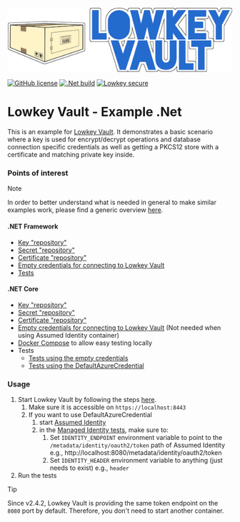 ![LowkeyVault](https://raw.githubusercontent.com/nagyesta/lowkey-vault/main/.github/assets/LowkeyVault-logo-full.png)

[![GitHub license](https://img.shields.io/github/license/nagyesta/lowkey-vault-example-dotnet?color=informational)](https://raw.githubusercontent.com/nagyesta/lowkey-vault-example-dotnet/main/LICENSE)
[![.Net build](https://img.shields.io/github/actions/workflow/status/nagyesta/lowkey-vault-example-dotnet/dotnet.yml?logo=github&branch=main)](https://github.com/nagyesta/lowkey-vault-example-dotnet/actions/workflows/dotnet.yml)
[![Lowkey secure](https://img.shields.io/badge/lowkey-secure-0066CC)](https://github.com/nagyesta/lowkey-vault)

# Lowkey Vault - Example .Net

This is an example for [Lowkey Vault](https://github.com/nagyesta/lowkey-vault). It demonstrates a basic scenario where
a key is used for encrypt/decrypt operations and database connection specific credentials as well as getting a PKCS12
store with a certificate and matching private key inside.

### Points of interest

> [!NOTE]
> In order to better understand what is needed in general to make similar examples work, please find a generic overview
[here](https://github.com/nagyesta/lowkey-vault/wiki/Example:-How-can-you-use-Lowkey-Vault-in-your-tests).

#### .NET Framework

* [Key "repository"](dotnet-framework/src/AzureKeyVaultKeyRepository.cs)
* [Secret "repository"](dotnet-framework/src/AzureKeyVaultSecretRepository.cs)
* [Certificate "repository"](dotnet-framework/src/AzureKeyVaultCertificateRepository.cs)
* [Empty credentials for connecting to Lowkey Vault](dotnet-framework/test/NoopCredentials.cs)
* [Tests](dotnet-framework/test/Tests.cs)

#### .NET Core

* [Key "repository"](dotnet-core/src/AzureKeyVaultKeyRepository.cs)
* [Secret "repository"](dotnet-core/src/AzureKeyVaultSecretRepository.cs)
* [Certificate "repository"](dotnet-core/src/AzureKeyVaultCertificateRepository.cs)
* [Empty credentials for connecting to Lowkey Vault](dotnet-core/test/NoopCredentials.cs) (Not needed when using Assumed Identity container)
* [Docker Compose](docker-compose.yml) to allow easy testing locally
* Tests
  * [Tests using the empty credentials](dotnet-core/test/Tests.cs)
  * [Tests using the DefaultAzureCredential](dotnet-core/test/ManagedIdentityTests.cs)

### Usage

1. Start Lowkey Vault by following the steps [here](https://github.com/nagyesta/lowkey-vault#quick-start-guide).
   1. Make sure it is accessible on `https://localhost:8443`
   2. If you want to use DefaultAzureCredential
      1. start [Assumed Identity](https://github.com/nagyesta/assumed-identity)
      2. in the [Managed Identity tests](dotnet-core/test/ManagedIdentityTests.cs), make sure to:
         1. Set ```IDENTITY_ENDPOINT``` environment variable to point to the `/metadata/identity/oauth2/token` path of Assumed Identity e.g., http://localhost:8080/metadata/identity/oauth2/token
         2. Set ```IDENTITY_HEADER``` environment variable to anything (just needs to exist) e.g., `header`
2. Run the tests

> [!TIP]
> Since v2.4.2, Lowkey Vault is providing the same token endpoint on the `8080` port by default. Therefore, you don't need to start another container.
